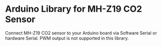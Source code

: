 # Arduino Library for MH-Z19 CO2 Sensor
Connect MH-Z19 CO2 sensor to your Arduino board via Software Serial or hardware Serial. PWM output is not supported in this library.